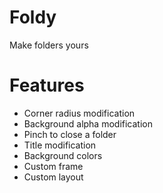 # Foldy
Make folders yours
# Features
- Corner radius modification
- Background alpha modification
- Pinch to close a folder
- Title modification
- Background colors
- Custom frame
- Custom layout
